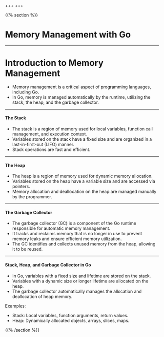 +++
+++

{{% section %}}
# Memory Management with Go


---
# Introduction to Memory Management
- Memory management is a critical aspect of programming languages, including Go.
- In Go, memory is managed automatically by the runtime, utilizing the stack, the heap, and the garbage collector.

---
#### The Stack
- The stack is a region of memory used for local variables, function call management, and execution context.
- Variables stored on the stack have a fixed size and are organized in a last-in-first-out (LIFO) manner.
- Stack operations are fast and efficient.

---
#### The Heap
- The heap is a region of memory used for dynamic memory allocation.
- Variables stored on the heap have a variable size and are accessed via pointers.
- Memory allocation and deallocation on the heap are managed manually by the programmer.

---
#### The Garbage Collector
- The garbage collector (GC) is a component of the Go runtime responsible for automatic memory management.
- It tracks and reclaims memory that is no longer in use to prevent memory leaks and ensure efficient memory utilization.
- The GC identifies and collects unused memory from the heap, allowing it to be reused.

---
#### Stack, Heap, and Garbage Collector in Go
- In Go, variables with a fixed size and lifetime are stored on the stack.
- Variables with a dynamic size or longer lifetime are allocated on the heap.
- The garbage collector automatically manages the allocation and deallocation of heap memory.

Examples:
- Stack: Local variables, function arguments, return values.
- Heap: Dynamically allocated objects, arrays, slices, maps.


{{% /section %}}